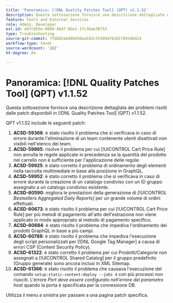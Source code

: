 ```yaml
---
title: 'Panoramica: [!DNL Quality Patches Tool] (QPT) v1.1.52'
description: Questa sottosezione fornisce una descrizione dettagliata dei problemi risolti dalle patch disponibili in  [!DNL Quality Patches Tool] (QPT) v1.1.52.
feature: Tools and External Services
role: Admin, Developer
exl-id: e6fc655e-0809-4b47-8be1-1fc36ae30753
type: Troubleshooting
source-git-commit: 7fdb02a6d89d50ea593c5fd99d78101f89198424
workflow-type: tm+mt
source-wordcount: '282'
ht-degree: 0%

---
```


# Panoramica: [!DNL Quality Patches Tool] (QPT) v1.1.52

Questa sottosezione fornisce una descrizione dettagliata dei problemi risolti dalle patch disponibili in [!DNL Quality Patches Tool] (QPT) v1.1.52.

QPT v1.1.52 include le seguenti patch:

1. **ACSD-59366**: è stato risolto il problema che si verificava in caso di errore durante l&#39;eliminazione di un team contenente utenti disattivati non visibili nell&#39;elenco dei team.
1. **ACSD-59865**: risolve il problema per cui [!UICONTROL Cart Price Rule] non annulla le regole applicate in precedenza se la quantità del prodotto nel carrello non è sufficiente per l&#39;applicazione delle regole.
1. **ACSD-59925**: è stato corretto il problema di ordinamento degli elementi nella raccolta multimediale in base alla posizione in GraphQL.
1. **ACSD-59952**: è stato corretto il problema che si verificava in caso di errore durante la creazione di un catalogo condiviso con un ID gruppo assegnato a un catalogo condiviso esistente.
1. **ACSD-60590**: migliora le prestazioni della generazione di *[!UICONTROL Bestsellers Aggregated Daily Reports]* per un grande volume di ordini effettuati.
1. **ACSD-60673**: è stato risolto il problema per cui [!UICONTROL Cart Price Rule] per più metodi di pagamento all&#39;atto dell&#39;estrazione non viene applicato in modo appropriato al metodo di pagamento specifico.
1. **ACSD-60684**: è stato risolto il problema che impediva l&#39;ordinamento dei prodotti GraphQL in base a più campi.
1. **ACSD-60788**: è stato risolto il problema che impediva l&#39;esecuzione degli script personalizzati per [!DNL Google Tag Manager] a causa di errori CSP (Content Security Policy).
1. **ACSD-61322**: è stato corretto il problema per cui Prodotti/Categorie non assegnati a [!UICONTROL Shared Catalog] per il gruppo predefinito (Gruppo generale) sono ancora inclusi in XML Sitemap.
1. **ACSD-61366**: è stato risolto il problema che causava l&#39;esecuzione del comando `setup:static-content:deploy --jobs 4` con più processi non riusciti. L&#39;errore *Port deve essere configurato nell&#39;errore del parametro host* quando la porta è specificata per la connessione DB.

Utilizza il menu a sinistra per passare a una pagina patch specifica.
